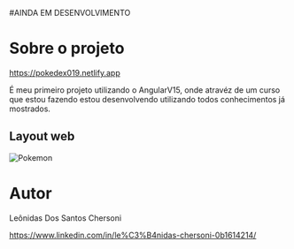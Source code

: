 
#AINDA EM DESENVOLVIMENTO

# Sobre o projeto

https://pokedex019.netlify.app

É meu primeiro projeto utilizando o AngularV15, onde atravéz de um curso que estou fazendo estou desenvolvendo utilizando todos conhecimentos já mostrados.

## Layout web
![Pokemon](https://github.com/leonidasc019/pokedex/src/logo.svg)


# Autor

Leônidas Dos Santos Chersoni

https://www.linkedin.com/in/le%C3%B4nidas-chersoni-0b1614214/

